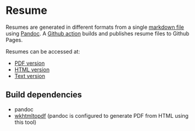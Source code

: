 # Resume

Resumes are generated in different formats from
a single [markdown file](/resume.md) using [Pandoc](https://pandoc.org/).
A [Github action](https://github.com/aishuvrb/resume/actions/workflows/publish.yml)
builds and publishes resume files to Github Pages.

Resumes can be accessed at:
- [PDF version](https://aishuvrb.github.io/resume/Aishwhariya.pdf)
- [HTML version](https://aishuvrb.github.io/resume/Aishwhariya.html)
- [Text version](https://aishuvrb.github.io/resume/Aishwhariya.txt)

## Build dependencies

- pandoc
- [wkhtmltopdf](https://wkhtmltopdf.org/)
(pandoc is configured to generate PDF from HTML using this tool)
